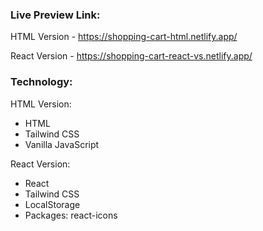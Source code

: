 ### Live Preview Link:
HTML Version - https://shopping-cart-html.netlify.app/

React Version - https://shopping-cart-react-vs.netlify.app/

### Technology:

HTML Version:
- HTML
- Tailwind CSS
- Vanilla JavaScript

React Version:
- React
- Tailwind CSS
- LocalStorage
- Packages: react-icons